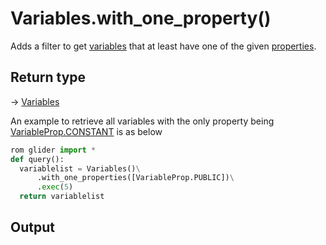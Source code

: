 # Variables.with\_one\_property()

Adds a filter to get [variables](./) that at least have one of the given [properties](../variable/variable.properties.md).

## Return type

→ [Variables](./)

An example to retrieve all variables with the only property being [VariableProp.CONSTANT](../variableprop/variableprop.constant.md) is as below

```python
rom glider import *
def query():
  variablelist = Variables()\
      .with_one_properties([VariableProp.PUBLIC])\
      .exec(5)
  return variablelist
```

## Output

```json
```
